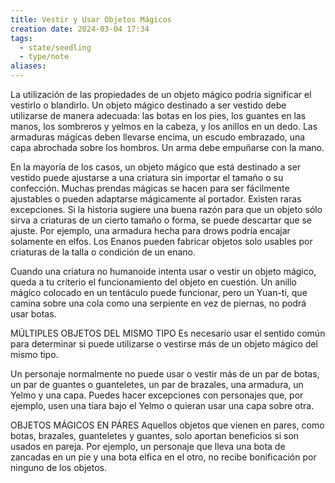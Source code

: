 ```yaml
---
title: Vestir y Usar Objetos Mágicos
creation date: 2024-03-04 17:34
tags:
  - state/seedling
  - type/note
aliases:
---
```

La utilización de las propiedades de un objeto mágico podría significar el vestirlo o blandirlo. Un objeto mágico destinado a ser vestido debe utilizarse de manera adecuada: las botas en los pies, los guantes en las manos, los sombreros y yelmos en la cabeza, y los anillos en un dedo. Las armaduras mágicas deben llevarse encima, un escudo embrazado, una capa abrochada sobre los hombros. Un arma debe empuñarse con la mano.

En la mayoría de los casos, un objeto mágico que está destinado a ser vestido puede ajustarse a una criatura sin importar el tamaño o su confección. Muchas prendas mágicas se hacen para ser fácilmente ajustables o pueden adaptarse mágicamente al portador. Existen raras excepciones. Si la historia sugiere una buena razón para que un objeto sólo sirva a criaturas de un cierto tamaño o forma, se puede descartar que se ajuste. Por ejemplo, una armadura hecha para drows podría encajar solamente en elfos. Los Enanos pueden fabricar objetos solo usables por criaturas de la talla o condición de un enano.

Cuando una criatura no humanoide intenta usar o vestir un objeto mágico, queda a tu criterio el funcionamiento del objeto en cuestión. Un anillo mágico colocado en un tentáculo puede funcionar, pero un Yuan-ti, que camina sobre una cola como una serpiente en vez de piernas, no podrá usar botas.


MÚLTIPLES OBJETOS DEL MISMO TIPO
Es necesario usar el sentido común para determinar si puede utilizarse o vestirse más de un objeto mágico del mismo tipo. 

Un personaje normalmente no puede usar o vestir más de un par de botas, un par de guantes o guanteletes, un par de brazales, una armadura, un Yelmo y una capa. Puedes hacer excepciones con personajes que, por ejemplo, usen una tiara bajo el Yelmo o quieran usar una capa sobre otra.


OBJETOS MÁGICOS EN PÁRES
Aquellos objetos que vienen en pares, como botas, brazales, guanteletes y guantes, solo aportan beneficios si son usados en pareja. Por ejemplo, un personaje que lleva una bota de
zancadas en un pie y una bota elfica en el otro, no recibe bonificación por ninguno de los objetos.
